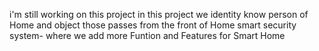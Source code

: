 i'm still working on this project
in this project we identity know person of Home and object those passes from the front of Home
 smart security system- where we add more  Funtion and Features for Smart Home 